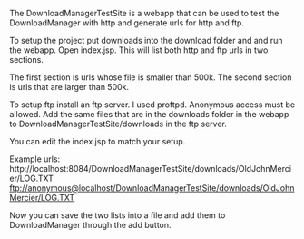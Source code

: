 The DownloadManagerTestSite is a webapp that can be used to test the DownloadManager with http and generate urls for http and ftp.

To setup the project put downloads into the download folder and and run the webapp. Open index.jsp. This will list both http and ftp urls in two sections.

The first section is urls whose file is smaller than 500k. The second section is urls that are larger than 500k.

To setup ftp install an ftp server. I used proftpd. Anonymous access must be allowed. Add the same files that are in the downloads folder in the webapp to DownloadManagerTestSite/downloads in the ftp server.

You can edit the index.jsp to match your setup.

Example urls:
http://localhost:8084/DownloadManagerTestSite/downloads/OldJohnMercier/LOG.TXT
[ftp://anonymous@localhost/DownloadManagerTestSite/downloads/OldJohnMercier/LOG.TXT](ftp://anonymous@localhost/DownloadManagerTestSite/downloads/OldJohnMercier/LOG.TXT)

Now you can save the two lists into a file and add them to DownloadManager through the add button.